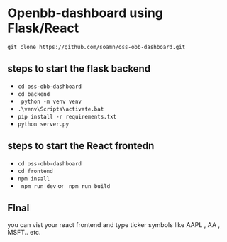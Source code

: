 # Openbb-dashboard using Flask/React

`git clone https://github.com/soamn/oss-obb-dashboard.git `

## steps to start the flask backend

- ` cd oss-obb-dashboard `
- ` cd backend `
- ` python -m venv venv`
- ` .\venv\Scripts\activate.bat `
- ` pip install -r requirements.txt `
- ` python server.py `

## steps to start the React frontedn

- ` cd oss-obb-dashboard `
- ` cd frontend `
- ` npm insall `
- ` npm run dev` or ` npm run build`


## FInal 
you can vist your react frontend and type ticker symbols like AAPL , AA , MSFT.. etc.

